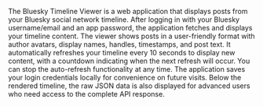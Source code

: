 The Bluesky Timeline Viewer is a web application that displays posts from your Bluesky social network timeline. After logging in with your Bluesky username/email and an app password, the application fetches and displays your timeline content. The viewer shows posts in a user-friendly format with author avatars, display names, handles, timestamps, and post text. It automatically refreshes your timeline every 10 seconds to display new content, with a countdown indicating when the next refresh will occur. You can stop the auto-refresh functionality at any time. The application saves your login credentials locally for convenience on future visits. Below the rendered timeline, the raw JSON data is also displayed for advanced users who need access to the complete API response.

<!-- Generated from commit: 7eff228bf303ad29a3ca006831ae7d5dae6201c1 -->